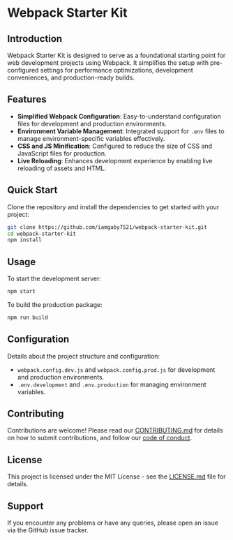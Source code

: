 # Webpack Starter Kit

## Introduction
Webpack Starter Kit is designed to serve as a foundational starting point for web development projects using Webpack. It simplifies the setup with pre-configured settings for performance optimizations, development conveniences, and production-ready builds.

## Features
- **Simplified Webpack Configuration**: Easy-to-understand configuration files for development and production environments.
- **Environment Variable Management**: Integrated support for `.env` files to manage environment-specific variables effectively.
- **CSS and JS Minification**: Configured to reduce the size of CSS and JavaScript files for production.
- **Live Reloading**: Enhances development experience by enabling live reloading of assets and HTML.

## Quick Start
Clone the repository and install the dependencies to get started with your project:

```bash
git clone https://github.com/iamgaby7521/webpack-starter-kit.git
cd webpack-starter-kit
npm install
```

## Usage
To start the development server:

```bash
npm start
```

To build the production package:

```bash
npm run build
```

## Configuration
Details about the project structure and configuration:

- `webpack.config.dev.js` and `webpack.config.prod.js` for development and production environments.
- `.env.development` and `.env.production` for managing environment variables.

## Contributing
Contributions are welcome! Please read our [CONTRIBUTING.md](CONTRIBUTING.md) for details on how to submit contributions, and follow our [code of conduct](CODE_OF_CONDUCT.md).

## License
This project is licensed under the MIT License - see the [LICENSE.md](LICENSE.md) file for details.

## Support
If you encounter any problems or have any queries, please open an issue via the GitHub issue tracker.
